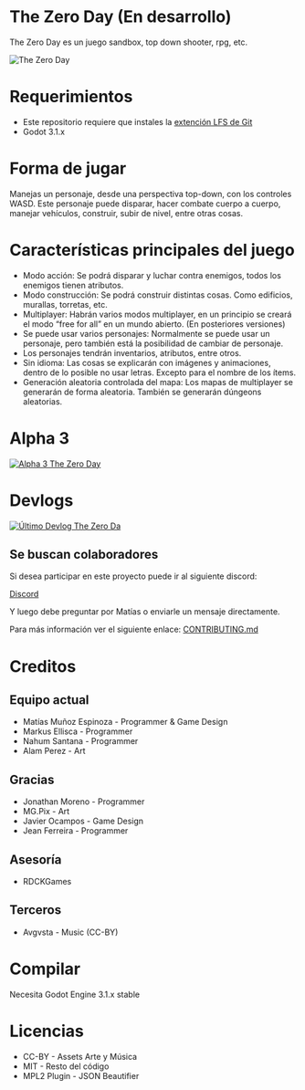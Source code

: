 # The Zero Day (En desarrollo)

The Zero Day es un juego sandbox, top down shooter, rpg, etc.

![The Zero Day](https://i.imgur.com/8n4OCAe.png)

# Requerimientos
+ Este repositorio requiere que instales la [extención LFS de Git](https://git-lfs.github.com/)
+ Godot 3.1.x

# Forma de jugar

Manejas un personaje, desde una perspectiva top-down, con los controles WASD. Este personaje puede disparar, hacer combate cuerpo a cuerpo, manejar vehículos, construir, subir de nivel, entre otras cosas.

# Características principales del juego

* Modo acción: Se podrá disparar y luchar contra enemigos, todos los enemigos tienen atributos.
* Modo construcción: Se podrá construir distintas cosas. Como edificios, murallas, torretas,  etc.
* Multiplayer: Habrán varios modos multiplayer, en un principio se creará el modo “free for all” en un mundo abierto. (En posteriores versiones)
* Se puede usar varios personajes: Normalmente se puede usar un personaje, pero también está la posibilidad de cambiar de personaje.
* Los personajes tendrán inventarios, atributos, entre otros.
* Sin idioma: Las cosas se explicarán con imágenes y animaciones, dentro de lo posible no usar letras. Excepto para el nombre de los ítems.
* Generación aleatoria controlada del mapa: Los mapas de multiplayer se generarán de forma aleatoria. También se generarán dúngeons aleatorias.

# Alpha 3

[![Alpha 3 The Zero Day](https://img.youtube.com/vi/ekdGdXfN0s8/0.jpg)](https://www.youtube.com/watch?v=ekdGdXfN0s8 "Alpha 3 The Zero Day")

# Devlogs

[![Último Devlog The Zero Da](https://img.youtube.com/vi/y_V8qkavjbw/0.jpg)](https://www.youtube.com/watch?v=bB4H3_K0LSo&list=PLCCvCjJoQ5QV7Gei_Yc2H1JArNLPylgzQ "Devlog The Zero Day")

## Se buscan colaboradores

Si desea participar en este proyecto puede ir al siguiente discord:

[Discord](https://discord.gg/a3NhHUA)

Y luego debe preguntar por Matías o enviarle un mensaje directamente.

Para más información ver el siguiente enlace: [CONTRIBUTING.md](https://github.com/MatiasVME/project-humanity/blob/master/CONTRIBUTING.md)

# Creditos

## Equipo actual
- Matías Muñoz Espinoza - Programmer & Game Design
- Markus Ellisca - Programmer
- Nahum Santana - Programmer
- Alam Perez - Art

## Gracias
- Jonathan Moreno - Programmer
- MG.Pix - Art
- Javier Ocampos - Game Design
- Jean Ferreira - Programmer

## Asesoría
- RDCKGames

## Terceros
- Avgvsta - Music (CC-BY)

# Compilar

Necesita Godot Engine 3.1.x stable

# Licencias

- CC-BY - Assets Arte y Música
- MIT - Resto del código
- MPL2 Plugin - JSON Beautifier

